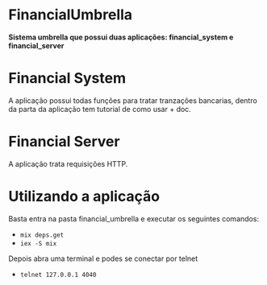 # FinancialUmbrella

**Sistema umbrella que possui duas aplicações: financial_system e financial_server**

# Financial System
  A aplicação possui todas funções para tratar tranzações bancarias, dentro da parta da aplicação tem tutorial de como usar + doc.
 
# Financial Server
  A aplicação trata requisições HTTP.
  
# Utilizando a aplicação
  Basta entra na pasta financial_umbrella e executar os seguintes comandos:
  
  * `mix deps.get`
  * `iex -S mix`
  
  Depois abra uma terminal e podes se conectar por telnet
  
  * `telnet 127.0.0.1 4040`
  

 
